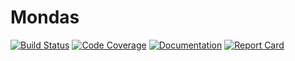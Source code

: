 # Mondas

[![Build Status][build-status-image]][build-status-url]
[![Code Coverage][coverage-status-image]][coverage-status-url]
[![Documentation][documentation-image]][documentation-url]
[![Report Card][report-card-image]][report-card-url]

[build-status-image]: https://img.shields.io/travis/jamieconnolly/mondas/master.svg
[build-status-url]: https://travis-ci.org/jamieconnolly/mondas

[coverage-status-image]: https://img.shields.io/coveralls/jamieconnolly/mondas/master.svg
[coverage-status-url]: https://coveralls.io/github/jamieconnolly/mondas?branch=master

[documentation-image]: https://godoc.org/github.com/jamieconnolly/mondas?status.svg
[documentation-url]: https://godoc.org/github.com/jamieconnolly/mondas

[report-card-image]: https://goreportcard.com/badge/jamieconnolly/mondas
[report-card-url]: https://goreportcard.com/report/jamieconnolly/mondas
